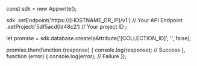 const sdk = new Appwrite();

sdk
    .setEndpoint('https://[HOSTNAME_OR_IP]/v1') // Your API Endpoint
    .setProject('5df5acd0d48c2') // Your project ID
;

let promise = sdk.database.createIpAttribute('[COLLECTION_ID]', '', false);

promise.then(function (response) {
    console.log(response); // Success
}, function (error) {
    console.log(error); // Failure
});